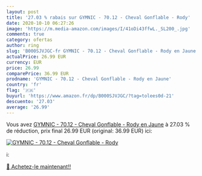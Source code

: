 ```yaml
---
layout: post
title: '27.03 % rabais sur GYMNIC - 70.12 - Cheval Gonflable - Rody'
date: 2020-10-10 06:27:26
image: 'https://m.media-amazon.com/images/I/41oDi43ffwL._SL200_.jpg'
comments: true
category: ofertas
author: ring
slug: 'B000SJVJGC-fr GYMNIC - 70.12 - Cheval Gonflable - Rody en Jaune'
actualPrice: 26.99 EUR
currency: EUR
price: 26.99
comparePrice: 36.99 EUR
prodname: 'GYMNIC - 70.12 - Cheval Gonflable - Rody en Jaune'
country: 'fr'
flag: '🇫🇷'
buyurl: 'https://www.amazon.fr/dp/B000SJVJGC/?tag=tolees0d-21'
descuento: '27.03'
average: '26.99'
---
```


Vous avez [GYMNIC - 70.12 - Cheval Gonflable - Rody en Jaune](https://www.amazon.fr/dp/B000SJVJGC/?tag=tolees0d-21)  à  27.03 % de réduction, prix final  26.99 EUR (original: 36.99 EUR) ici:

[![GYMNIC - 70.12 - Cheval Gonflable - Rody](https://m.media-amazon.com/images/I/41oDi43ffwL._SL200_.jpg)](https://www.amazon.fr/dp/B000SJVJGC/?tag=tolees0d-21)

ℹ️:


[🛒 Achetez-le maintenant!!](https://www.amazon.fr/dp/B000SJVJGC/?tag=tolees0d-21)
